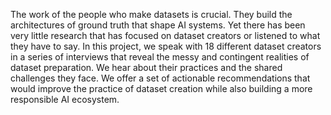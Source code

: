 The work of the people who make datasets is crucial. They build the architectures of ground truth that shape AI systems. Yet there has been very little research that has focused on dataset creators or listened to what they have to say. In this project, we speak with 18 different dataset creators in a series of interviews that reveal the messy and contingent realities of dataset preparation. We hear about their practices and the shared challenges they face. We offer a set of actionable recommendations that would improve the practice of dataset creation while also building a more responsible AI ecosystem.

